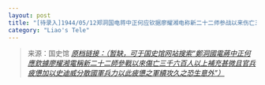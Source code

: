 ```yaml
---
layout: post
title: "[待录入]1944/05/12郑洞国电蒋中正何应钦据廖耀湘电称新二十二师参战以来伤亡三千六百人以上补充甚微且官兵疲惫加以史迪威分散国军兵力以此疲惫之军续攻久之恐生意外"
category: "Liao's Tele"
---
```



> 来源：国史馆 [*原档链接：（暂缺，可于国史馆网站搜索“鄭洞國電蔣中正何應欽據廖耀湘電稱新二十二師參戰以來傷亡三千六百人以上補充甚微且官兵疲憊加以史迪威分散國軍兵力以此疲憊之軍續攻久之恐生意外”）*]()
